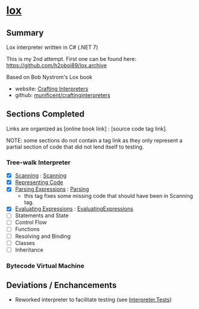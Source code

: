 # [lox](https://github.com/h2oboi89/lox)

## Summary

Lox interpreter written in C# (.NET 7)

This is my 2nd attempt. First one can be found here: https://github.com/h2oboi89/lox.archive

Based on Bob Nystrom's Lox book
 - website: <a href="http://craftinginterpreters.com/">Crafting Interpreters</a>
 - github:  <a href="https://github.com/munificent/craftinginterpreters">munificent/craftinginterpreters</a>

## Sections Completed

Links are organized as [online book link] : [source code tag link].

NOTE: some sections do not contain a tag link as they only represent a partial section of code that did not lend itself to testing.

### Tree-walk Interpreter

- [x] [Scanning](http://craftinginterpreters.com/scanning.html) : [Scanning](https://github.com/h2oboi89/lox/releases/tag/Scanning)
- [x] [Representing Code](http://craftinginterpreters.com/representing-code.html)
- [x] [Parsing Expressions](http://craftinginterpreters.com/parsing-expressions.html) : [Parsing](https://github.com/h2oboi89/lox/releases/tag/Parsing)
  - this tag fixes some missing code that should have been in Scanning tag.
- [x] [Evaluating Expressions](http://craftinginterpreters.com/evaluating-expressions.html) : [EvaluatingExpressions](https://github.com/h2oboi89/lox/releases/tag/EvaluatingExpressions)
- [ ] Statements and State
- [ ] Control Flow
- [ ] Functions
- [ ] Resolving and Binding
- [ ] Classes
- [ ] Inheritance

### Bytecode Virtual Machine

## Deviations / Enchancements
- Reworked interpreter to facilitate testing (see [Interpreter.Tests](https://github.com/h2oboi89/lox/tree/main/Interpreter.Tests))

